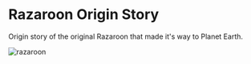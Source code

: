 # Razaroon Origin Story
Origin story of the original Razaroon that made it's way to Planet Earth. 

![razaroon](https://user-images.githubusercontent.com/8540141/125847581-2e0f8d90-2006-4443-bece-59353dca33bc.png)


